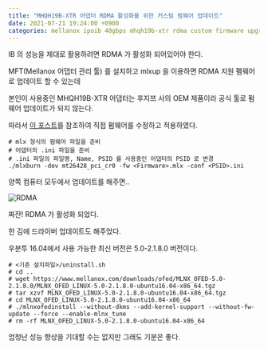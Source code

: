 ```yaml
---
title: "MHQH19B-XTR 어댑터 RDMA 활성화를 위한 커스텀 펌웨어 업데이트"
date: 2021-07-21 19:24:00 +0900
categories: mellanox ipoib 40gbps mhqh19b-xtr rdma custom firmware upgrade
---
```

IB 의 성능을 제대로 활용하려면 RDMA 가 활성화 되어있어야 한다.

MFT(Mellanox 어댑터 관리 툴) 를 설치하고 mlxup 을 이용하면 RDMA 지원 펨웨어로 업데이트 할 수 있는데

본인이 사용중인 MHQH19B-XTR 어댑터는 후지쯔 사의 OEM 제품이라 공식 툴로 펌웨어 업데이트가 되지 않는다.

따라서 [이 포스트](https://www.servethehome.com/custom-firmware-mellanox-oem-infiniband-rdma-windows-server-2012)를 참조하여 직접 펌웨어를 수정하고 적용하였다.

```
# mlx 형식의 펌웨어 파일을 준비
# 어댑터의 .ini 파일을 준비
# .ini 파일의 파일명, Name, PSID 를 사용중인 어댑터의 PSID 로 변경
./mlxburn -dev mt26428_pci_cr0 -fw <Firmware>.mlx -conf <PSID>.ini
```

양쪽 컴퓨터 모두에서 업데이트를 해주면..

![RDMA](https://user-images.githubusercontent.com/34763810/126472500-4cf5cae6-d737-4639-bf77-81921e0c1e5b.png)

짜잔! RDMA 가 활성화 되었다.

한 김에 드라이버 업데이트도 해주었다.

우분투 16.04에서 사용 가능한 최신 버전은 5.0-2.1.8.0 버전이다.
```
# <기존 설치파일>/uninstall.sh
# cd ..
# wget https://www.mellanox.com/downloads/ofed/MLNX_OFED-5.0-2.1.8.0/MLNX_OFED_LINUX-5.0-2.1.8.0-ubuntu16.04-x86_64.tgz
# tar xzvf MLNX_OFED_LINUX-5.0-2.1.8.0-ubuntu16.04-x86_64.tgz
# cd MLNX_OFED_LINUX-5.0-2.1.8.0-ubuntu16.04-x86_64
# ./mlnxofedinstall --without-dkms --add-kernel-support --without-fw-update --force --enable-mlnx_tune
# rm -rf MLNX_OFED_LINUX-5.0-2.1.8.0-ubuntu16.04-x86_64
```

엄청난 성능 향상을 기대할 수는 없지만 그래도 기분은 좋다.
